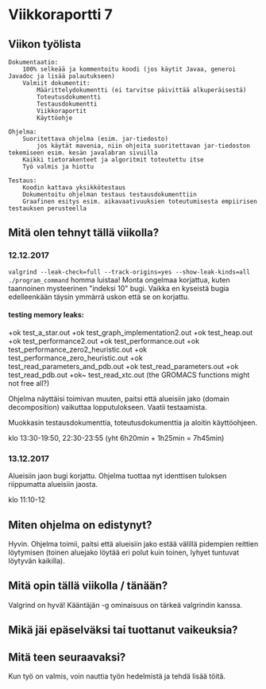 # Viikkoraportti 7

## Viikon työlista

    Dokumentaatio:
        100% selkeää ja kommentoitu koodi (jos käytit Javaa, generoi Javadoc ja lisää palautukseen)
        Valmiit dokumentit:
            Määrittelydokumentti (ei tarvitse päivittää alkuperäisestä)
            Toteutusdokumentti
            Testausdokumentti
            Viikkoraportit
            Käyttöohje

    Ohjelma:
        Suoritettava ohjelma (esim. jar-tiedosto)
            jos käytät mavenia, niin ohjeita suoritettavan jar-tiedoston tekemiseen esim. kesän javalabran sivuilla
        Kaikki tietorakenteet ja algoritmit toteutettu itse
        Työ valmis ja hiottu

    Testaus:
        Koodin kattava yksikkötestaus
        Dokumentoitu ohjelman testaus testausdokumenttiin
        Graafinen esitys esim. aikavaativuuksien toteutumisesta empiirisen testauksen perusteella

## Mitä olen tehnyt tällä viikolla?

### 12.12.2017
`valgrind --leak-check=full --track-origins=yes --show-leak-kinds=all ./program_command` homma luistaa!
Monta ongelmaa korjattua, kuten taannoinen mysteerinen "indeksi 10" bugi.
Vaikka en kyseistä bugia edelleenkään täysin ymmärrä uskon että se on korjattu.

#### testing memory leaks:
+ok test_a_star.out
+ok test_graph_implementation2.out
+ok test_heap.out
+ok test_performance2.out
+ok test_performance.out
+ok test_performance_zero2_heuristic.out
+ok test_performance_zero_heuristic.out
+ok test_read_parameters_and_pdb.out
+ok test_read_parameters.out
+ok test_read_pdb.out
+ok~ test_read_xtc.out (the GROMACS functions might not free all?)

Ohjelma näyttäisi toimivan muuten, paitsi että alueisiin jako (domain decomposition) vaikuttaa lopputulokseen.
Vaatii testaamista.

Muokkasin testausdokumenttia, toteutusdokumenttia ja aloitin käyttöohjeen.

klo 13:30-19:50, 22:30-23:55 (yht 6h20min + 1h25min = 7h45min)

### 13.12.2017
Alueisiin jaon bugi korjattu.
Ohjelma tuottaa nyt identtisen tuloksen riippumatta alueisiin jaosta.

klo 11:10-12

## Miten ohjelma on edistynyt?
Hyvin. Ohjelma toimii, paitsi että alueisiin jako estää välillä pidempien reittien löytymisen (toinen aluejako löytää eri polut kuin toinen, lyhyet tuntuvat löytyvän kaikilla).

## Mitä opin tällä viikolla / tänään?
Valgrind on hyvä!
Kääntäjän -g ominaisuus on tärkeä valgrindin kanssa.

## Mikä jäi epäselväksi tai tuottanut vaikeuksia?

## Mitä teen seuraavaksi?
Kun työ on valmis, voin nauttia työn hedelmistä ja tehdä lisää töitä.